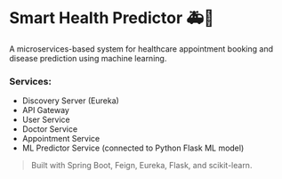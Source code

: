 # Smart Health Predictor 🚑🧠

A microservices-based system for healthcare appointment booking and disease prediction using machine learning.

### Services:
- Discovery Server (Eureka)
- API Gateway
- User Service
- Doctor Service
- Appointment Service
- ML Predictor Service (connected to Python Flask ML model)

> Built with Spring Boot, Feign, Eureka, Flask, and scikit-learn.

